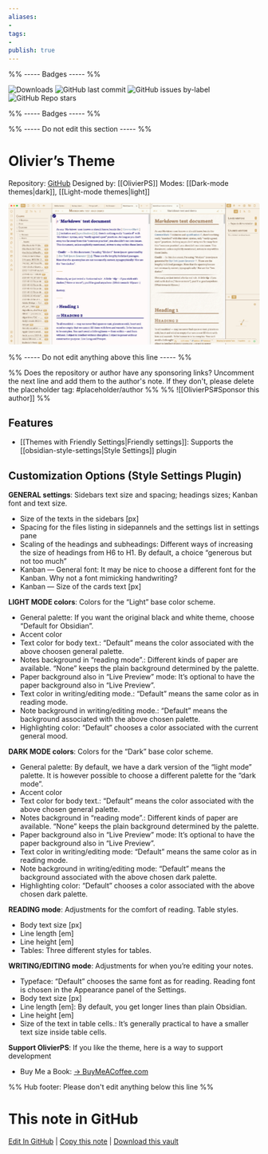 ```yaml
---
aliases:
- 
tags: 
- 
publish: true
---
```


%% ----- Badges ----- %%

![Downloads](https://img.shields.io/badge/downloads-8469-573E7A?style=for-the-badge&logo=)
![GitHub last commit](https://img.shields.io/github/last-commit/OlivierPS/Olivier-s-Theme?color=573E7A&label=last%20update&logo=github&style=for-the-badge)
![GitHub issues by-label](https://img.shields.io/github/issues/OlivierPS/Olivier-s-Theme/help%20wanted?color=573E7A&logo=github&style=for-the-badge) 
![GitHub Repo stars](https://img.shields.io/github/stars/OlivierPS/Olivier-s-Theme?color=573E7A&logo=github&style=for-the-badge)

%% ----- Badges ----- %%

%% ----- Do not edit this section ----- %%

# Olivier’s Theme

Repository: [GitHub](https://github.com/OlivierPS/Olivier-s-Theme)
Designed by: [[OlivierPS]]
Modes: [[Dark-mode themes|dark]], [[Light-mode themes|light]]



![screenshot](https://github.com/OlivierPS/Olivier-s-Theme/raw/HEAD/main-screenshot.png)

%% ----- Do not edit anything above this line ----- %% 

%% Does the repository or author have any sponsoring links? Uncomment the next line and add them to the author's note. If they don't, please delete the placeholder tag: #placeholder/author %%
%% ![[OlivierPS#Sponsor this author]] %%


## Features

- [[Themes with Friendly Settings|Friendly settings]]: Supports the [[obsidian-style-settings|Style Settings]] plugin

## Customization Options (Style Settings Plugin) 

**GENERAL settings**: Sidebars text size and spacing; headings sizes; Kanban font and text size.
- Size of the texts in the sidebars [px]
- Spacing for the files listing in sidepannels and the settings list in settings pane
- Scaling of the headings and subheadings: Different ways of increasing the size of headings from H6 to H1. By default, a choice “generous but not too much”
- Kanban — General font: It may be nice to choose a different font for the Kanban. Why not a font mimicking handwriting?
- Kanban — Size of the cards text [px]

**LIGHT MODE colors**: Colors for the “Light” base color scheme.
- General palette: If you want the original black and white theme, choose “Default for Obsidian”.
- Accent color
- Text color for body text.: “Default” means the color associated with the above choosen general palette.
- Notes background in “reading mode”.: Different kinds of paper are available. “None” keeps the plain background determined by the palette.
- Paper background also in “Live Preview” mode: It’s optional to have the paper background also in “Live Preview”.
- Text color in writing/editing mode.: “Default” means the same color as in reading mode.
- Note background in writing/editing mode.: “Default” means the background associated with the above chosen palette.
- Highlighting color: “Default” chooses a color associated with the current general mood.

**DARK MODE colors**: Colors for the “Dark” base color scheme.
- General palette: By default, we have a dark version of the “light mode” palette. It is however possible to choose a different palette for the “dark mode”.
- Accent color
- Text color for body text.: “Default” means the color associated with the above chosen general palette.
- Notes background in “reading mode”.: Different kinds of paper are available. “None” keeps the plain background determined by the palette.
- Paper background also in “Live Preview” mode: It’s optional to have the paper background also in “Live Preview”.
- Text color in writing/editing mode: “Default” means the same color as in reading mode.
- Note background in writing/editing mode: “Default” means the background associated with the above chosen dark palette.
- Highlighting color: “Default” chooses a color associated with the above chosen dark palette.

**READING mode**: Adjustments for the comfort of reading. Table styles.
- Body text size [px]
- Line length [em]
- Line height [em]
- Tables: Three different styles for tables.

**WRITING/EDITING mode**: Adjustments for when you’re editing your notes.
- Typeface: “Default” chooses the same font as for reading. Reading font is chosen in the Appearance panel of the Settings.
- Body text size [px]
- Line length [em]: By default, you get longer lines than plain Obsidian.
- Line height [em]
- Size of the text in table cells.: It’s generally practical to have a smaller text size inside table cells.

**Support OlivierPS**: If you like the theme, here is a way to support development
- Buy Me a Book: [→ BuyMeACoffee.com](https://www.buymeacoffee.com/mp2ncr4vh9x)


%% Hub footer: Please don't edit anything below this line %%

# This note in GitHub

<span class="git-footer">[Edit In GitHub](https://github.dev/obsidian-community/obsidian-hub/blob/main/02%20-%20Community%20Expansions/02.05%20All%20Community%20Expansions/Themes/Olivier%E2%80%99s%20Theme.md "git-hub-edit-note") | [Copy this note](https://raw.githubusercontent.com/obsidian-community/obsidian-hub/main/02%20-%20Community%20Expansions/02.05%20All%20Community%20Expansions/Themes/Olivier%E2%80%99s%20Theme.md "git-hub-copy-note") | [Download this vault](https://github.com/obsidian-community/obsidian-hub/archive/refs/heads/main.zip "git-hub-download-vault") </span>
